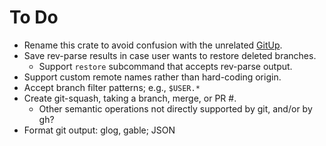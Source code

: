 # To Do

* Rename this crate to avoid confusion with the unrelated [GitUp](https://github.com/git-up/GitUp).
* Save rev-parse results in case user wants to restore deleted branches.
  - Support `restore` subcommand that accepts rev-parse output.
* Support custom remote names rather than hard-coding origin.
* Accept branch filter patterns; e.g., `$USER.*`
* Create git-squash, taking a branch, merge, or PR #.
  - Other semantic operations not directly supported by git, and/or by gh?
* Format git output: glog, gable; JSON
